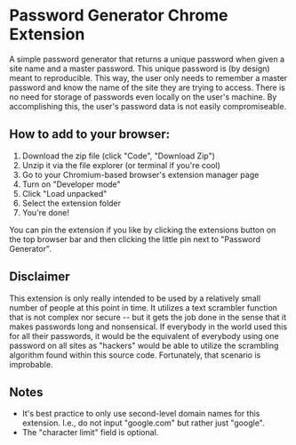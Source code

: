 # Password Generator Chrome Extension
A simple password generator that returns a unique password when given a site name and a master password. This unique password is (by design) meant to reproducible. This way, the user only needs to remember a master password and know the name of the site they are trying to access. There is no need for storage of passwords even locally on the user's machine. By accomplishing this, the user's password data is not easily compromiseable. 


## How to add to your browser:

1. Download the zip file (click "Code", "Download Zip")
2. Unzip it via the file explorer (or terminal if you're cool)
3. Go to your Chromium-based browser's extension manager page
4. Turn on "Developer mode"
5. Click "Load unpacked"
6. Select the extension folder
7. You're done! 

You can pin the extension if you like by clicking the extensions button on the top browser bar and then clicking the little pin next to "Password Generator".


## Disclaimer
This extension is only really intended to be used by a relatively small number of people at this point in time. It utilizes a text scrambler function that is not complex nor secure -- but it gets the job done in the sense that it makes passwords long and nonsensical. If everybody in the world used this for all their passwords, it would be the equivalent of everybody using one password on all sites as "hackers" would be able to utilize the scrambling algorithm found within this source code. Fortunately, that scenario is improbable. 


## Notes
- It's best practice to only use second-level domain names for this extension. I.e., do not input "google.com" but rather just "google".
- The "character limit" field is optional. 

